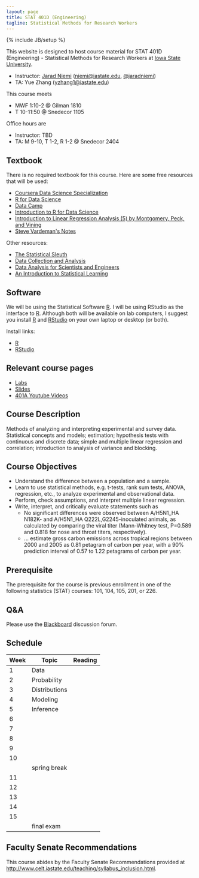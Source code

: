 ```yaml
---
layout: page
title: STAT 401D (Engineering)
tagline: Statistical Methods for Research Workers
---
```

{% include JB/setup %}

This website is designed to host course material for STAT 401D (Engineering) - 
Statistical Methods for Research Workers at 
[Iowa State University](http://www.iastate.edu).

- Instructor: [Jarad Niemi](http://jarad.me) (<niemi@iastate.edu>, [@jaradniemi](https://twitter.com/jaradniemi))
- TA: Yue Zhang (<yzhang1@iastate.edu>)

This course meets

- MWF 1:10-2 @ Gilman 1810
- T 10-11:50 @ Snedecor 1105

Office hours are

- Instructor: TBD
- TA: M 9-10, T 1-2, R 1-2 @ Snedecor 2404


## Textbook

There is no required textbook for this course. 
Here are some free resources that will be used:

- [Coursera Data Science Specialization](https://www.coursera.org/specializations/jhu-data-science)
- [R for Data Science](http://r4ds.had.co.nz/)
- [Data Camp](https://www.datacamp.com/)
- [Introduction to R for Data Science](https://www.edx.org/course/introduction-r-data-science-microsoft-dat204x-3)
- [Introduction to Linear Regression Analysis (5) by Montgomery, Peck, and Vining](http://iowa-primo.hosted.exlibrisgroup.com/01IASU:ComboPrimocentral:01IASU_ALMA51248876230002756)
- [Steve Vardeman's Notes](http://www.public.iastate.edu/~vardeman/stat401/401BNotes.pdf)


Other resources:

- [The Statistical Sleuth](http://amzn.to/2jkdmct)
- [Data Collection and Analysis](http://amzn.to/2iR692T)
- [Data Analysis for Scientists and Engineers](http://amzn.to/2j0yuUI)
- [An Introduction to Statistical Learning](http://amzn.to/2jasyWb)

## Software 

We will be using the Statistical Software [R](https://www.r-project.org/). 
I will be using RStudio as the interface to [R](https://www.r-project.org/). 
Although both will be available on lab computers, I suggest you install 
[R](https://www.r-project.org/) and [RStudio](https://www.rstudio.com/) 
on your own laptop or desktop (or both).

Install links:

- [R](https://mirror.las.iastate.edu/CRAN/)
- [RStudio](https://www.rstudio.com/products/rstudio/download/) 



## Relevant course pages

- [Labs](https://github.com/jarad/STAT401EngLab)
- [Slides](slides)
- [401A Youtube Videos](https://www.youtube.com/watch?v=lcfyx73cfCc&list=PLFHD4aOUZFp10lCLRcEA0rjiitZxzQoCB)


## Course Description

Methods of analyzing and interpreting experimental and survey data. 
Statistical concepts and models; estimation; hypothesis tests with continuous 
and discrete data; simple and multiple linear regression and correlation; 
introduction to analysis of variance and blocking. 

## Course Objectives

- Understand the difference between a population and a sample.
- Learn to use statistical methods, e.g. t-tests, rank sum tests, ANOVA, regression, etc., to analyze experimental and observational data.
- Perform, check assumptions, and interpret multiple linear regression.
- Write, interpret, and critically evaluate statements such as
  - No significant differences were observed between A/H5N1_HA N182K- and A/H5N1_HA Q222L,G2245-inoculated animals, as calculated by comparing the viral titer (Mann-Whitney test, P=0.589 and 0.818 for nose and throat titers, respectively).
  - ... estimate gross carbon emissions across tropical regions between 2000 and 2005 as 0.81 petagram of carbon per year, with a 90% prediction interval of 0.57 to 1.22 petagrams of carbon per year.

## Prerequisite

The prerequisite for the course is previous enrollment in one of the following
statistics (STAT) courses: 101, 104, 105, 201, or 226.


## Q&A

Please use the [Blackboard](http://bb.its.iastate.edu/) discussion forum. 



## Schedule

|Week|Topic|Reading|
|----|-----|-------|
|   1|Data |       |
|   2|Probability| |
|   3|Distributions| |
|   4|Modeling| |
|   5|Inference| |
|   6|         | |
|   7|         | |
|   8|         | |
|   9|         | |
|  10|         | |
|    |spring break| |
|  11|         | |
|  12|         | |
|  13|         | |
|  14|         | |
|  15|         | |
|    |final exam| |

## Faculty Senate Recommendations

This course abides by the Faculty Senate Recommendations provided at <http://www.celt.iastate.edu/teaching/syllabus_inclusion.html>.

